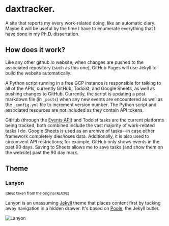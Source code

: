 # daxtracker.
A site that reports my every work-related doing, like an automatic diary. Maybe it will be useful by the time I have to enumerate everything that I have done in my Ph.D. dissertation. 

## How does it work?
Like any other github.io website, when changes are pushed to the associated repository (such as this one), GitHub Pages will use Jekyll to build the website automatically.

A Python script running in a free GCP instance is responsible for talking to all of the APIs, currently GitHub, Todoist, and Google Sheets, as well as pushing changes to GitHub. Currently, the script is updating a post markdown file (in `_posts`) when any new events are encountered as well as the `_config.yml` file to increment version number. The Python script and associated resources are not included as they contain API tokens.

GitHub (through the [Events API](https://github.com/events)) and Todoist tasks are the current platforms being tracked, both combined include the vast majority of work-related tasks I do. Google Sheets is used as an archive of tasks--in case either framework completely dies/loses data. Additionally, it is also used to circumvent API restrictions; for example, GitHub only shows events in the past 90 days. Saving to Sheets allows me to save tasks (and show them on the website) past the 90 day mark.

## Theme
### Lanyon

<sup>(desc taken from the original `README`)</sup>

Lanyon is an unassuming [Jekyll](http://jekyllrb.com) theme that places content first by tucking away navigation in a hidden drawer. It's based on [Poole](http://getpoole.com), the Jekyll butler.

![Lanyon](https://f.cloud.github.com/assets/98681/1825266/be03f014-71b0-11e3-9539-876e61530e24.png)
